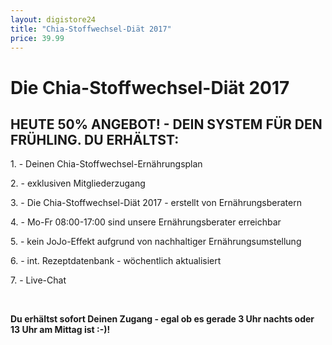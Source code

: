 ```yaml
---
layout: digistore24
title: "Chia-Stoffwechsel-Diät 2017"
price: 39.99
---
```

<h1>Die Chia-Stoffwechsel-Di&#xE4;t 2017&#xA0;</h1>
<h2>HEUTE 50% ANGEBOT! - DEIN SYSTEM F&#xDC;R DEN FR&#xDC;HLING. DU ERH&#xC4;LTST:</h2>
<p>1. - Deinen Chia-Stoffwechsel-Ern&#xE4;hrungsplan</p>
<p>2. - exklusiven Mitgliederzugang</p>
<p>3. - Die Chia-Stoffwechsel-Di&#xE4;t 2017 - erstellt von Ern&#xE4;hrungsberatern</p>
<p>4. - Mo-Fr 08:00-17:00 sind unsere Ern&#xE4;hrungsberater erreichbar</p>
<p>5. - kein JoJo-Effekt aufgrund von nachhaltiger Ern&#xE4;hrungsumstellung</p>
<p>6. - int. Rezeptdatenbank - w&#xF6;chentlich aktualisiert</p>
<p>7. - Live-Chat&#xA0;</p>
<p>&#xA0;</p>
<p><strong>Du erh&#xE4;ltst sofort Deinen Zugang - egal ob es gerade 3 Uhr nachts oder 13 Uhr am Mittag ist :-)!</strong></p>